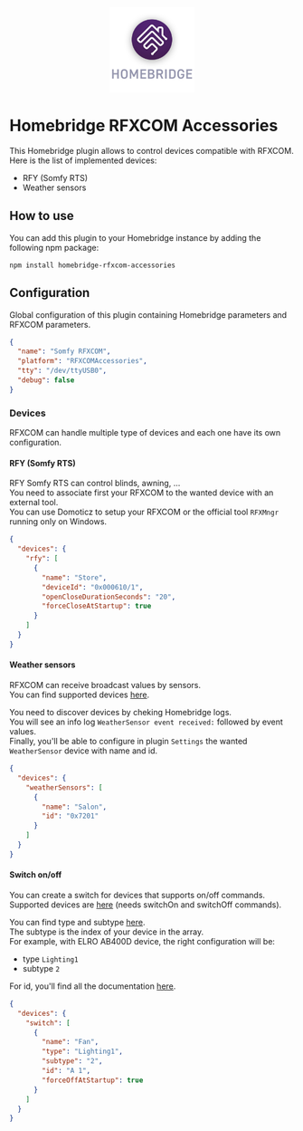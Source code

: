 <p align="center">
    <img src="https://github.com/homebridge/branding/raw/master/logos/homebridge-wordmark-logo-vertical.png" width="150">
</p>

# Homebridge RFXCOM Accessories

This Homebridge plugin allows to control devices compatible with RFXCOM.\
Here is the list of implemented devices:

- RFY (Somfy RTS)
- Weather sensors

## How to use

You can add this plugin to your Homebridge instance by adding the following npm package:

```
npm install homebridge-rfxcom-accessories
```

## Configuration

Global configuration of this plugin containing Homebridge parameters and RFXCOM parameters.

```json
{
  "name": "Somfy RFXCOM",
  "platform": "RFXCOMAccessories",
  "tty": "/dev/ttyUSB0",
  "debug": false
}
```

### Devices

RFXCOM can handle multiple type of devices and each one have its own configuration.

#### RFY (Somfy RTS)

RFY Somfy RTS can control blinds, awning, ...\
You need to associate first your RFXCOM to the wanted device with an external tool.\
You can use Domoticz to setup your RFXCOM or the official tool `RFXMngr` running only on Windows.

```json
{
  "devices": {
    "rfy": [
      {
        "name": "Store",
        "deviceId": "0x000610/1",
        "openCloseDurationSeconds": "20",
        "forceCloseAtStartup": true
      }
    ]
  }
}
```

#### Weather sensors

RFXCOM can receive broadcast values by sensors.\
You can find supported devices [here](http://www.rfxcom.com/oregon/en).

You need to discover devices by cheking Homebridge logs.\
You will see an info log `WeatherSensor event received:` followed by event values.\
Finally, you'll be able to configure in plugin `Settings` the wanted `WeatherSensor` device with name and id.

```json
{
  "devices": {
    "weatherSensors": [
      {
        "name": "Salon",
        "id": "0x7201"
      }
    ]
  }
}
```

#### Switch on/off

You can create a switch for devices that supports on/off commands.\
Supported devices are [here](https://github.com/rfxcom/node-rfxcom/blob/master/DeviceCommands.md) (needs switchOn and switchOff commands).

You can find type and subtype [here](https://github.com/rfxcom/node-rfxcom/blob/master/lib/index.js#L148).\
The subtype is the index of your device in the array.\
For example, with ELRO AB400D device, the right configuration will be:

- type `Lighting1`
- subtype `2`

For id, you'll find all the documentation [here](http://www.rfxcom.com/WebRoot/StoreNL2/Shops/78165469/MediaGallery/Downloads/RFXtrx_User_Guide.pdf).

```json
{
  "devices": {
    "switch": [
      {
        "name": "Fan",
        "type": "Lighting1",
        "subtype": "2",
        "id": "A 1",
        "forceOffAtStartup": true
      }
    ]
  }
}
```
